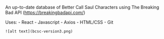 An up-to-date database of Better Call Saul Characters using The Breaking Bad API (https://breakingbadapi.com/)

Uses:
    - React
    - Javascript
    - Axios
    - HTML/CSS
    - Git
    
    ![alt text](bcsc-version3.png)
